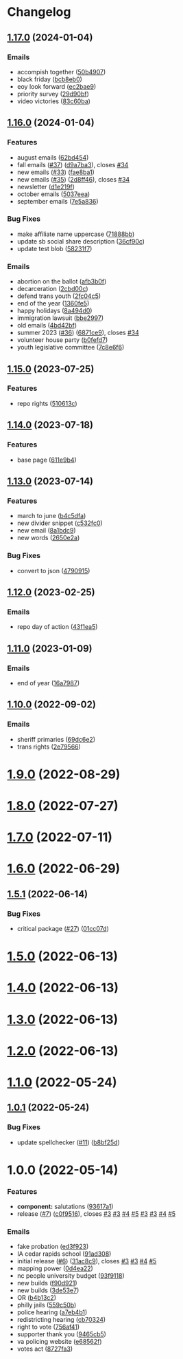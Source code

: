 # Changelog

## [1.17.0](https://github.com/PaleBluDot/aclu-emails/compare/v1.16.0...v1.17.0) (2024-01-04)


### Emails

* accompish together ([50b4907](https://github.com/PaleBluDot/aclu-emails/commit/50b49072a312e2d1a7992e3b774bd883b35959b4))
* black friday ([bcb8eb0](https://github.com/PaleBluDot/aclu-emails/commit/bcb8eb014c38c755f93aaf557aa7844666b3203e))
* eoy look forward ([ec2bae9](https://github.com/PaleBluDot/aclu-emails/commit/ec2bae9bd5d8b3c6d5604e398086c66fc6ed97aa))
* priority survey ([29d90bf](https://github.com/PaleBluDot/aclu-emails/commit/29d90bfe9d63d736aede5ace84854ade0a2a9243))
* video victories ([83c60ba](https://github.com/PaleBluDot/aclu-emails/commit/83c60ba242b8bb2113959d8edf776330bd5e1998))

## [1.16.0](https://github.com/PaleBluDot/aclu-emails/compare/v1.15.0...v1.16.0) (2024-01-04)


### Features

* august emails ([62bd454](https://github.com/PaleBluDot/aclu-emails/commit/62bd4540fbcf3eace39995d91c4ade00de1ce68c))
* fall emails ([#37](https://github.com/PaleBluDot/aclu-emails/issues/37)) ([d9a7ba3](https://github.com/PaleBluDot/aclu-emails/commit/d9a7ba3fb616b9ce28e94590c2b5739810f3e274)), closes [#34](https://github.com/PaleBluDot/aclu-emails/issues/34)
* new emails ([#33](https://github.com/PaleBluDot/aclu-emails/issues/33)) ([fae8ba1](https://github.com/PaleBluDot/aclu-emails/commit/fae8ba14f09153adfed0d313fbfa1c6fc9fd0bc3))
* new emails ([#35](https://github.com/PaleBluDot/aclu-emails/issues/35)) ([2d8ff46](https://github.com/PaleBluDot/aclu-emails/commit/2d8ff46de687796afa1b481459c42769a5354f95)), closes [#34](https://github.com/PaleBluDot/aclu-emails/issues/34)
* newsletter ([d1e219f](https://github.com/PaleBluDot/aclu-emails/commit/d1e219fc7ddf038ae53e3da6ae5a558b4a7a03e4))
* october emails ([5037eea](https://github.com/PaleBluDot/aclu-emails/commit/5037eea3fb399f020eff76f243da2b4f045fa5f3))
* september emails ([7e5a836](https://github.com/PaleBluDot/aclu-emails/commit/7e5a836de94dfc167e42a7e1fa495ff030a0a44a))


### Bug Fixes

* make affiliate name uppercase ([71888bb](https://github.com/PaleBluDot/aclu-emails/commit/71888bb67c66e55003d9fdf22b736f4b288caa07))
* update sb social share description ([36cf90c](https://github.com/PaleBluDot/aclu-emails/commit/36cf90c831eb1d06cef6a873bb05660a7fb49665))
* update test blob ([58231f7](https://github.com/PaleBluDot/aclu-emails/commit/58231f7ed5eb45cf0ecfd7ba291a8a764fbb5fb9))


### Emails

* abortion on the ballot ([afb3b0f](https://github.com/PaleBluDot/aclu-emails/commit/afb3b0fa330e5da061efa3f82cde9853b6431f56))
* decarceration ([2cbd00c](https://github.com/PaleBluDot/aclu-emails/commit/2cbd00cb48194cddacf5ee849aba6b065066f08d))
* defend trans youth ([2fc04c5](https://github.com/PaleBluDot/aclu-emails/commit/2fc04c58e1845eb1b674a54e9dfe502fee9d2f19))
* end of the year ([1360fe5](https://github.com/PaleBluDot/aclu-emails/commit/1360fe5952949db0a1d27ff5bd6b3154c6983fbc))
* happy holidays ([8a494d0](https://github.com/PaleBluDot/aclu-emails/commit/8a494d00422ed1bd2006cfbfa18c6c736739a810))
* immigration lawsuit ([bbe2997](https://github.com/PaleBluDot/aclu-emails/commit/bbe299731a997521a5d6dafca5de96dee76e2aa0))
* old emails ([4bd42bf](https://github.com/PaleBluDot/aclu-emails/commit/4bd42bf600fd395d9c27aff2a50958eb09a89bb0))
* summer 2023  ([#36](https://github.com/PaleBluDot/aclu-emails/issues/36)) ([6871ce9](https://github.com/PaleBluDot/aclu-emails/commit/6871ce9105b7f76ddbaf73dc19d53147d8530b41)), closes [#34](https://github.com/PaleBluDot/aclu-emails/issues/34)
* volunteer house party ([b0fefd7](https://github.com/PaleBluDot/aclu-emails/commit/b0fefd756b6c0a068b03b0e31e11a6deb75ad4d8))
* youth legislative committee ([7c8e6f6](https://github.com/PaleBluDot/aclu-emails/commit/7c8e6f6b38e0d88fca4207a36020075f3361fcd8))

## [1.15.0](https://github.com/PaleBluDot/aclu-emails/compare/v1.14.0...v1.15.0) (2023-07-25)


### Features

* repo rights ([510613c](https://github.com/PaleBluDot/aclu-emails/commit/510613cc0de9dd92242dad8d2e5d911ae0d5b20a))

## [1.14.0](https://github.com/PaleBluDot/aclu-emails/compare/v1.13.0...v1.14.0) (2023-07-18)


### Features

* base page ([611e9b4](https://github.com/PaleBluDot/aclu-emails/commit/611e9b405201611b0071cab002a958a88615129b))

## [1.13.0](https://github.com/PaleBluDot/aclu-emails/compare/v1.12.0...v1.13.0) (2023-07-14)


### Features

* march to june ([b4c5dfa](https://github.com/PaleBluDot/aclu-emails/commit/b4c5dfa3fd911424569e9f82b72042f9d7f3590b))
* new divider snippet ([c532fc0](https://github.com/PaleBluDot/aclu-emails/commit/c532fc0824e846a44e1bbd367608e21f922bb7a4))
* new email ([8a1bdc9](https://github.com/PaleBluDot/aclu-emails/commit/8a1bdc9e5d945f6c45d87bda93f62af2f9743e00))
* new words ([2650e2a](https://github.com/PaleBluDot/aclu-emails/commit/2650e2a48a393370dc30371a7085be483ab0e501))


### Bug Fixes

* convert to json ([4790915](https://github.com/PaleBluDot/aclu-emails/commit/479091509611b27326e406893f64c3c2f12f4699))

## [1.12.0](https://github.com/PaleBluDot/aclu-emails/compare/v1.11.0...v1.12.0) (2023-02-25)


### Emails

* repo day of action ([43f1ea5](https://github.com/PaleBluDot/aclu-emails/commit/43f1ea5073b1b812b69549c69d5139ef6af8ecee))

## [1.11.0](https://github.com/PaleBluDot/aclu-emails/compare/v1.10.0...v1.11.0) (2023-01-09)


### Emails

* end of year ([16a7987](https://github.com/PaleBluDot/aclu-emails/commit/16a79872ff94106905e17de7cac1d8fd63900880))

## [1.10.0](https://github.com/PaleBluDot/aclu-emails/compare/v1.9.0...v1.10.0) (2022-09-02)


### Emails

* sheriff primaries ([69dc6e2](https://github.com/PaleBluDot/aclu-emails/commit/69dc6e2828a22fc39e914ebc24da5e30381f7c3b))
* trans rights ([2e79566](https://github.com/PaleBluDot/aclu-emails/commit/2e79566855189cb2e2c00488082e01300caf6f76))

# [1.9.0](https://github.com/PaleBluDot/aclu-emails/compare/v1.8.0...v1.9.0) (2022-08-29)

# [1.8.0](https://github.com/PaleBluDot/aclu-emails/compare/v1.7.0...v1.8.0) (2022-07-27)

# [1.7.0](https://github.com/PaleBluDot/aclu-emails/compare/v1.6.0...v1.7.0) (2022-07-11)

# [1.6.0](https://github.com/PaleBluDot/aclu-emails/compare/v1.5.1...v1.6.0) (2022-06-29)

## [1.5.1](https://github.com/PaleBluDot/aclu-emails/compare/v1.5.0...v1.5.1) (2022-06-14)


### Bug Fixes

* critical package ([#27](https://github.com/PaleBluDot/aclu-emails/issues/27)) ([01cc07d](https://github.com/PaleBluDot/aclu-emails/commit/01cc07db25f2863fe55edaa7339761ad163885d6))

# [1.5.0](https://github.com/PaleBluDot/aclu-emails/compare/v1.4.0...v1.5.0) (2022-06-13)

# [1.4.0](https://github.com/PaleBluDot/aclu-emails/compare/v1.3.0...v1.4.0) (2022-06-13)

# [1.3.0](https://github.com/PaleBluDot/aclu-emails/compare/v1.2.0...v1.3.0) (2022-06-13)

# [1.2.0](https://github.com/PaleBluDot/aclu-emails/compare/v1.1.0...v1.2.0) (2022-06-13)

# [1.1.0](https://github.com/PaleBluDot/aclu-emails/compare/v1.0.1...v1.1.0) (2022-05-24)

## [1.0.1](https://github.com/PaleBluDot/aclu-emails/compare/v1.0.0...v1.0.1) (2022-05-24)


### Bug Fixes

* update spellchecker  ([#11](https://github.com/PaleBluDot/aclu-emails/issues/11)) ([b8bf25d](https://github.com/PaleBluDot/aclu-emails/commit/b8bf25d56ab5602549ead00af30b1539195a3b71))

# 1.0.0 (2022-05-14)
### Features

* **component:** salutations ([93617a1](https://github.com/PaleBluDot/aclu-emails/commit/93617a1c7717a267f779c684ca89ce0f3f9f33b3))
* release ([#7](https://github.com/PaleBluDot/aclu-emails/issues/7)) ([c0f9516](https://github.com/PaleBluDot/aclu-emails/commit/c0f9516d6bb2cb6cc5def8d0cfe9bf721c94078e)), closes [#3](https://github.com/PaleBluDot/aclu-emails/issues/3) [#3](https://github.com/PaleBluDot/aclu-emails/issues/3) [#4](https://github.com/PaleBluDot/aclu-emails/issues/4) [#5](https://github.com/PaleBluDot/aclu-emails/issues/5) [#3](https://github.com/PaleBluDot/aclu-emails/issues/3) [#3](https://github.com/PaleBluDot/aclu-emails/issues/3) [#4](https://github.com/PaleBluDot/aclu-emails/issues/4) [#5](https://github.com/PaleBluDot/aclu-emails/issues/5)


### Emails
* fake probation ([ed3f923](https://github.com/PaleBluDot/aclu-emails/commit/ed3f923a3957ee6fee4f7938270ba368c97f2830))
* IA cedar rapids school ([91ad308](https://github.com/PaleBluDot/aclu-emails/commit/91ad30821fdb5cd9ae21aec33d0eb28442ecbd8c))
* initial release  ([#6](https://github.com/PaleBluDot/aclu-emails/issues/6)) ([31ac8c9](https://github.com/PaleBluDot/aclu-emails/commit/31ac8c9ab2a0a5e4f18089218568e87b58c2f157)), closes [#3](https://github.com/PaleBluDot/aclu-emails/issues/3) [#3](https://github.com/PaleBluDot/aclu-emails/issues/3) [#4](https://github.com/PaleBluDot/aclu-emails/issues/4) [#5](https://github.com/PaleBluDot/aclu-emails/issues/5)
* mapping power ([0d4ea22](https://github.com/PaleBluDot/aclu-emails/commit/0d4ea2210d593d355838b1d80df8f899779156ee))
* nc people university budget ([93f9118](https://github.com/PaleBluDot/aclu-emails/commit/93f9118d9c39f952fae4aa0cb26d3fb6459b9ffa))
* new builds ([f90d921](https://github.com/PaleBluDot/aclu-emails/commit/f90d9210af5279fbcd44fa8800baf4872d123343))
* new builds ([3de53e7](https://github.com/PaleBluDot/aclu-emails/commit/3de53e72211426eb82177298500a464e8e23ecc2))
* OR ([b4b13c2](https://github.com/PaleBluDot/aclu-emails/commit/b4b13c2d1e8fa167a4ec12d1409174fde91020bb))
* philly jails ([559c50b](https://github.com/PaleBluDot/aclu-emails/commit/559c50b20441328aed0b17f352af97b155902df3))
* police hearing ([a7eb4b1](https://github.com/PaleBluDot/aclu-emails/commit/a7eb4b1d8cbb312121e1a259868f8b7724a06c87))
* redistricting hearing ([cb70324](https://github.com/PaleBluDot/aclu-emails/commit/cb703246a75f903a06794fd1d5a6185c590cb8a5))
* right to vote ([756af41](https://github.com/PaleBluDot/aclu-emails/commit/756af417d99d4c644779fc5c1d83b6472a07f7da))
* supporter thank you ([9465cb5](https://github.com/PaleBluDot/aclu-emails/commit/9465cb52eff1111fd293191f2d7b60849facd0fc))
* va policing website ([e68562f](https://github.com/PaleBluDot/aclu-emails/commit/e68562fb71749bd36a4b91f5d557a078c59c6746))
* votes act ([8727fa3](https://github.com/PaleBluDot/aclu-emails/commit/8727fa36b0cd1338b4e8c8502fa536fe2127cce6))
